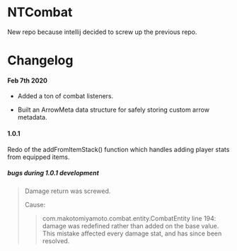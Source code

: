 # NTCombat
New repo because intellij decided to screw up the previous repo.

# Changelog
#### Feb 7th 2020
- Added a ton of combat listeners.

- Built an ArrowMeta<T> data structure for safely storing custom arrow metadata.
  
#### 1.0.1
Redo of the addFromItemStack() function which handles
adding player stats from equipped items.
##### bugs during 1.0.1 development
> Damage return was screwed.
>
> Cause:
> > com.makotomiyamoto.combat.entity.CombatEntity line 194: damage
> was redefined rather than added on the base value. This mistake affected
> every damage stat, and has since been resolved.

